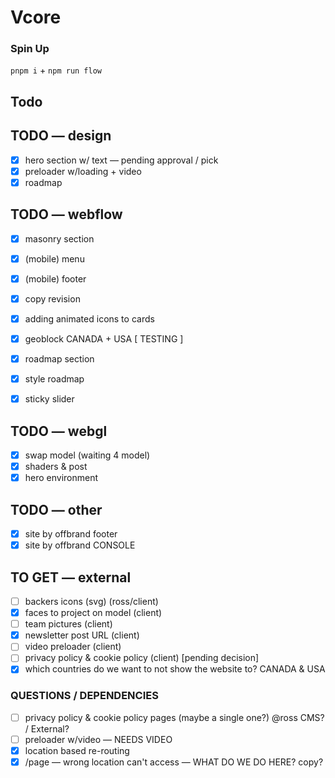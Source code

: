 # Vcore

### Spin Up

`pnpm i` + `npm run flow`

## Todo

## TODO — design

- [x] hero section w/ text — pending approval / pick
- [x] preloader w/loading + video
- [x] roadmap

## TODO — webflow

- [x] masonry section

- [x] (mobile) menu
- [x] (mobile) footer

- [x] copy revision
- [x] adding animated icons to cards

- [x] geoblock CANADA + USA [ TESTING ]

- [x] roadmap section
- [x] style roadmap
- [x] sticky slider

## TODO — webgl

- [x] swap model (waiting 4 model)
- [x] shaders & post
- [x] hero environment

## TODO — other

- [x] site by offbrand footer
- [x] site by offbrand CONSOLE

## TO GET — external

- [ ] backers icons (svg) (ross/client)
- [x] faces to project on model (client)
- [ ] team pictures (client)
- [x] newsletter post URL (client)
- [ ] video preloader (client)
- [ ] privacy policy & cookie policy (client) [pending decision]
- [x] which countries do we want to not show the website to? CANADA & USA

### QUESTIONS / DEPENDENCIES

- [ ] privacy policy & cookie policy pages (maybe a single one?) @ross CMS? / External?
- [ ] preloader w/video — NEEDS VIDEO
- [x] location based re-routing
- [x] /page — wrong location can't access — WHAT DO WE DO HERE? copy?
